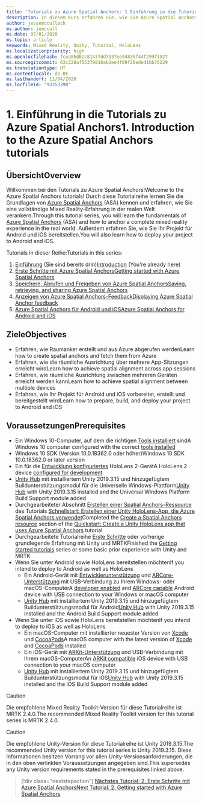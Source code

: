 ```yaml
---
title: 'Tutorials zu Azure Spatial Anchors: 1 Einführung in die Tutorials zu Azure Spatial Anchors'
description: In diesem Kurs erfahren Sie, wie Sie Azure Spatial Anchors in einer Mixed Reality-Anwendung implementieren.
author: jessemcculloch
ms.author: jemccull
ms.date: 07/01/2020
ms.topic: article
keywords: Mixed Reality, Unity, Tutorial, HoloLens
ms.localizationpriority: high
ms.openlocfilehash: fcea8bd02c81437dd7337ee94838f44f299f1927
ms.sourcegitcommit: 63c228af55379810ab2ee4f09f20eded1bb76229
ms.translationtype: HT
ms.contentlocale: de-DE
ms.lasthandoff: 11/04/2020
ms.locfileid: "93353398"
---
```

# <a name="1-introduction-to-the-azure-spatial-anchors-tutorials"></a><span data-ttu-id="1522b-105">1. Einführung in die Tutorials zu Azure Spatial Anchors</span><span class="sxs-lookup"><span data-stu-id="1522b-105">1. Introduction to the Azure Spatial Anchors tutorials</span></span>

## <a name="overview"></a><span data-ttu-id="1522b-106">Übersicht</span><span class="sxs-lookup"><span data-stu-id="1522b-106">Overview</span></span>

<span data-ttu-id="1522b-107">Willkommen bei den Tutorials zu Azure Spatial Anchors!</span><span class="sxs-lookup"><span data-stu-id="1522b-107">Welcome to the Azure Spatial Anchors tutorials!</span></span> <span data-ttu-id="1522b-108">Durch diese Tutorialreihe lernen Sie die Grundlagen von <a href="https://azure.microsoft.com/services/spatial-anchors" target="_blank">Azure Spatial Anchors</a> (ASA) kennen und erfahren, wie Sie eine vollständige Mixed Reality-Erfahrung in der realen Welt verankern.</span><span class="sxs-lookup"><span data-stu-id="1522b-108">Through this tutorial series, you will learn the fundamentals of <a href="https://azure.microsoft.com/services/spatial-anchors" target="_blank">Azure Spatial Anchors</a> (ASA) and how to anchor a complete mixed reality experience in the real world.</span></span> <span data-ttu-id="1522b-109">Außerdem erfahren Sie, wie Sie Ihr Projekt für Android und iOS bereitstellen.</span><span class="sxs-lookup"><span data-stu-id="1522b-109">You will also learn how to deploy your project to Android and iOS.</span></span>

<span data-ttu-id="1522b-110">Tutorials in dieser Reihe:</span><span class="sxs-lookup"><span data-stu-id="1522b-110">Tutorials in this series:</span></span>

1. <span data-ttu-id="1522b-111">[Einführung](mr-learning-asa-01.md) (Sie sind bereits drin)</span><span class="sxs-lookup"><span data-stu-id="1522b-111">[Introduction](mr-learning-asa-01.md) (You're already here)</span></span>
2. [<span data-ttu-id="1522b-112">Erste Schritte mit Azure Spatial Anchors</span><span class="sxs-lookup"><span data-stu-id="1522b-112">Getting started with Azure Spatial Anchors</span></span>](mr-learning-asa-02.md)
3. [<span data-ttu-id="1522b-113">Speichern, Abrufen und Freigeben von Azure Spatial Anchors</span><span class="sxs-lookup"><span data-stu-id="1522b-113">Saving, retrieving, and sharing Azure Spatial Anchors</span></span>](mr-learning-asa-03.md)
4. [<span data-ttu-id="1522b-114">Anzeigen von Azure Spatial Anchors-Feedback</span><span class="sxs-lookup"><span data-stu-id="1522b-114">Displaying Azure Spatial Anchor feedback</span></span>](mr-learning-asa-04.md)
5. [<span data-ttu-id="1522b-115">Azure Spatial Anchors für Android und iOS</span><span class="sxs-lookup"><span data-stu-id="1522b-115">Azure Spatial Anchors for Android and iOS</span></span>](mr-learning-asa-05.md)

## <a name="objectives"></a><span data-ttu-id="1522b-116">Ziele</span><span class="sxs-lookup"><span data-stu-id="1522b-116">Objectives</span></span>

* <span data-ttu-id="1522b-117">Erfahren, wie Raumanker erstellt und aus Azure abgerufen werden</span><span class="sxs-lookup"><span data-stu-id="1522b-117">Learn how to create spatial anchors and fetch them from Azure</span></span>
* <span data-ttu-id="1522b-118">Erfahren, wie die räumliche Ausrichtung über mehrere App-Sitzungen erreicht wird</span><span class="sxs-lookup"><span data-stu-id="1522b-118">Learn how to achieve spatial alignment across app sessions</span></span>
* <span data-ttu-id="1522b-119">Erfahren, wie räumliche Ausrichtung zwischen mehreren Geräten erreicht werden kann</span><span class="sxs-lookup"><span data-stu-id="1522b-119">Learn how to achieve spatial alignment between multiple devices</span></span>
* <span data-ttu-id="1522b-120">Erfahren, wie Ihr Projekt für Android und iOS vorbereitet, erstellt und bereitgestellt wird</span><span class="sxs-lookup"><span data-stu-id="1522b-120">Learn how to prepare, build, and deploy your project to Android and iOS</span></span>

## <a name="prerequisites"></a><span data-ttu-id="1522b-121">Voraussetzungen</span><span class="sxs-lookup"><span data-stu-id="1522b-121">Prerequisites</span></span>

* <span data-ttu-id="1522b-122">Ein Windows 10-Computer, auf dem die richtigen [Tools installiert](../../install-the-tools.md) sind</span><span class="sxs-lookup"><span data-stu-id="1522b-122">A Windows 10 computer configured with the correct [tools installed](../../install-the-tools.md)</span></span>
* <span data-ttu-id="1522b-123">Windows 10 SDK (Version 10.0.18362.0 oder höher)</span><span class="sxs-lookup"><span data-stu-id="1522b-123">Windows 10 SDK 10.0.18362.0 or later version</span></span>
* <span data-ttu-id="1522b-124">Ein für die [Entwicklung konfiguriertes](../../platform-capabilities-and-apis/using-visual-studio.md#enabling-developer-mode) HoloLens 2-Gerät</span><span class="sxs-lookup"><span data-stu-id="1522b-124">A HoloLens 2 device [configured for development](../../platform-capabilities-and-apis/using-visual-studio.md#enabling-developer-mode)</span></span>
* <span data-ttu-id="1522b-125"><a href="https://docs.unity3d.com/Manual/GettingStartedInstallingHub.html" target="_blank">Unity Hub</a> mit installiertem Unity 2019.3.15 und hinzugefügtem Buildunterstützungsmodul für die Universelle Windows-Plattform</span><span class="sxs-lookup"><span data-stu-id="1522b-125"><a href="https://docs.unity3d.com/Manual/GettingStartedInstallingHub.html" target="_blank">Unity Hub</a> with Unity 2019.3.15 installed and the Universal Windows Platform Build Support module added</span></span>
* <span data-ttu-id="1522b-126">Durchgearbeiteter Abschnitt [Erstellen einer Spatial Anchors-Ressource](https://docs.microsoft.com/azure/spatial-anchors/quickstarts/get-started-unity-hololens#create-a-spatial-anchors-resource) des Tutorials [Schnellstart: Erstellen einer Unity HoloLens-App, die Azure Spatial Anchors verwendet](https://docs.microsoft.com/azure/spatial-anchors/quickstarts/get-started-unity-hololens)</span><span class="sxs-lookup"><span data-stu-id="1522b-126">Completed the [Create a Spatial Anchors resource](https://docs.microsoft.com/azure/spatial-anchors/quickstarts/get-started-unity-hololens#create-a-spatial-anchors-resource) section of the [Quickstart: Create a Unity HoloLens app that uses Azure Spatial Anchors](https://docs.microsoft.com/azure/spatial-anchors/quickstarts/get-started-unity-hololens) tutorial</span></span>
* <span data-ttu-id="1522b-127">Durchgearbeitete Tutorialreihe [Erste Schritte](mr-learning-base-01.md) oder vorherige grundlegende Erfahrung mit Unity und MRTK</span><span class="sxs-lookup"><span data-stu-id="1522b-127">Finished the [Getting started tutorials](mr-learning-base-01.md) series or some basic prior experience with Unity and MRTK</span></span>
* <span data-ttu-id="1522b-128">Wenn Sie unter Android sowie HoloLens bereitstellen möchten</span><span class="sxs-lookup"><span data-stu-id="1522b-128">If you intend to deploy to Android as well as HoloLens</span></span>
  * <span data-ttu-id="1522b-129">Ein Android-Gerät mit <a href="https://developer.android.com/studio/debug/dev-options" target="_blank">Entwicklerunterstützung</a> und <a href="https://developers.google.com/ar/discover/supported-devices" target="_blank">ARCore-Unterstützung</a> mit USB-Verbindung zu Ihrem Windows- oder macOS-Computer</span><span class="sxs-lookup"><span data-stu-id="1522b-129">A <a href="https://developer.android.com/studio/debug/dev-options" target="_blank">developer enabled</a> and <a href="https://developers.google.com/ar/discover/supported-devices" target="_blank">ARCore capable</a> Android device with USB connection to your Windows or macOS computer</span></span>
  * <span data-ttu-id="1522b-130"><a href="https://docs.unity3d.com/Manual/GettingStartedInstallingHub.html" target="_blank">Unity Hub</a> mit installiertem Unity 2019.3.15 und hinzugefügtem Buildunterstützungsmodul für Android</span><span class="sxs-lookup"><span data-stu-id="1522b-130"><a href="https://docs.unity3d.com/Manual/GettingStartedInstallingHub.html" target="_blank">Unity Hub</a> with Unity 2019.3.15 installed and the Android Build Support module added</span></span>
* <span data-ttu-id="1522b-131">Wenn Sie unter iOS sowie HoloLens bereitstellen möchten</span><span class="sxs-lookup"><span data-stu-id="1522b-131">If you intend to deploy to iOS as well as HoloLens</span></span>
  * <span data-ttu-id="1522b-132">Ein macOS-Computer mit installierter neuester Version von <a href="https://geo.itunes.apple.com/us/app/xcode/id497799835?mt=12" target="_blank">Xcode</a> und <a href="https://cocoapods.org" target="_blank">CocoaPods</a></span><span class="sxs-lookup"><span data-stu-id="1522b-132">A macOS computer with the latest version of <a href="https://geo.itunes.apple.com/us/app/xcode/id497799835?mt=12" target="_blank">Xcode</a> and <a href="https://cocoapods.org" target="_blank">CocoaPods</a> installed</span></span>
  * <span data-ttu-id="1522b-133">Ein iOS-Gerät mit <a href="https://developer.apple.com/documentation/arkit/verifying_device_support_and_user_permission" target="_blank">ARKit-Unterstützung</a> und USB-Verbindung mit Ihrem macOS-Computer</span><span class="sxs-lookup"><span data-stu-id="1522b-133">An <a href="https://developer.apple.com/documentation/arkit/verifying_device_support_and_user_permission" target="_blank">ARKit compatible</a> iOS device with USB connection to your macOS computer</span></span>
  * <span data-ttu-id="1522b-134"><a href="https://docs.unity3d.com/Manual/GettingStartedInstallingHub.html" target="_blank">Unity Hub</a> mit installiertem Unity 2019.3.15 und hinzugefügtem Buildunterstützungsmodul für iOS</span><span class="sxs-lookup"><span data-stu-id="1522b-134"><a href="https://docs.unity3d.com/Manual/GettingStartedInstallingHub.html" target="_blank">Unity Hub</a> with Unity 2019.3.15 installed and the iOS Build Support module added</span></span>

> [!CAUTION]
> <span data-ttu-id="1522b-135">Die empfohlene Mixed Reality Toolkit-Version für diese Tutorialreihe ist MRTK 2.4.0.</span><span class="sxs-lookup"><span data-stu-id="1522b-135">The recommended Mixed Reality Toolkit version for this tutorial series is MRTK 2.4.0.</span></span>

> [!CAUTION]
> <span data-ttu-id="1522b-136">Die empfohlene Unity-Version für diese Tutorialreihe ist Unity 2019.3.15.</span><span class="sxs-lookup"><span data-stu-id="1522b-136">The recommended Unity version for this tutorial series is Unity 2019.3.15.</span></span> <span data-ttu-id="1522b-137">Diese Informationen besitzen Vorrang vor allen Unity-Versionsanforderungen, die in den oben verlinkten Voraussetzungen angegeben sind.</span><span class="sxs-lookup"><span data-stu-id="1522b-137">This supersedes any Unity version requirements stated in the prerequisites linked above.</span></span>

> [!div class="nextstepaction"]
> [<span data-ttu-id="1522b-138">Nächstes Tutorial: 2. Erste Schritte mit Azure Spatial Anchors</span><span class="sxs-lookup"><span data-stu-id="1522b-138">Next Tutorial: 2. Getting started with Azure Spatial Anchors</span></span>](mr-learning-asa-02.md)
